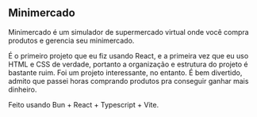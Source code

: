 ## Minimercado

Minimercado é um simulador de supermercado virtual onde você compra produtos e gerencia seu minimercado.

É o primeiro projeto que eu fiz usando React, e a primeira vez que eu uso HTML e CSS de verdade, portanto a organização e estrutura do projeto é bastante ruim.
Foi um projeto interessante, no entanto. É bem divertido, admito que passei horas comprando produtos pra conseguir ganhar mais dinheiro.

Feito usando Bun + React + Typescript + Vite.